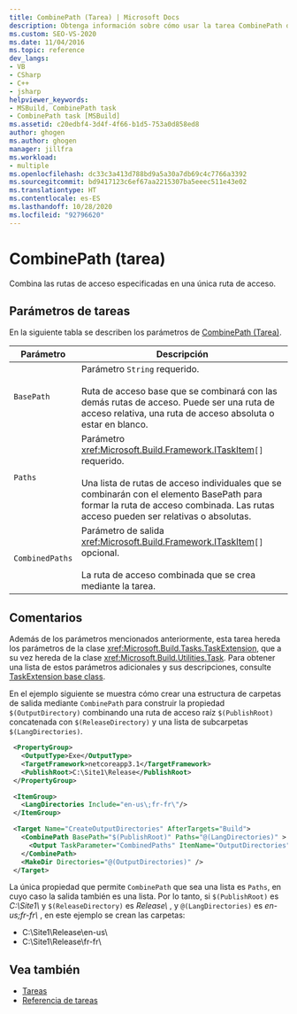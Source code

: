 ```yaml
---
title: CombinePath (Tarea) | Microsoft Docs
description: Obtenga información sobre cómo usar la tarea CombinePath de MSBuild para combinar las rutas de acceso especificadas en una única ruta de acceso.
ms.custom: SEO-VS-2020
ms.date: 11/04/2016
ms.topic: reference
dev_langs:
- VB
- CSharp
- C++
- jsharp
helpviewer_keywords:
- MSBuild, CombinePath task
- CombinePath task [MSBuild]
ms.assetid: c20edbf4-3d4f-4f66-b1d5-753a0d858ed8
author: ghogen
ms.author: ghogen
manager: jillfra
ms.workload:
- multiple
ms.openlocfilehash: dc33c3a413d788bd9a5a30a7db69c4c7766a3392
ms.sourcegitcommit: bd9417123c6ef67aa2215307ba5eeec511e43e02
ms.translationtype: HT
ms.contentlocale: es-ES
ms.lasthandoff: 10/28/2020
ms.locfileid: "92796620"
---
```

# <a name="combinepath-task"></a>CombinePath (tarea)

Combina las rutas de acceso especificadas en una única ruta de acceso.
## <a name="task-parameters"></a>Parámetros de tareas

 En la siguiente tabla se describen los parámetros de [CombinePath (Tarea)](../msbuild/combinepath-task.md).


|Parámetro|Descripción|
|---------------|-----------------|
|`BasePath`|Parámetro `String` requerido.<br /><br /> Ruta de acceso base que se combinará con las demás rutas de acceso. Puede ser una ruta de acceso relativa, una ruta de acceso absoluta o estar en blanco.|
|`Paths`|Parámetro <xref:Microsoft.Build.Framework.ITaskItem>`[]` requerido.<br /><br /> Una lista de rutas de acceso individuales que se combinarán con el elemento BasePath para formar la ruta de acceso combinada. Las rutas acceso pueden ser relativas o absolutas.|
|`CombinedPaths`|Parámetro de salida <xref:Microsoft.Build.Framework.ITaskItem>`[]` opcional.<br /><br /> La ruta de acceso combinada que se crea mediante la tarea.|

## <a name="remarks"></a>Comentarios

 Además de los parámetros mencionados anteriormente, esta tarea hereda los parámetros de la clase <xref:Microsoft.Build.Tasks.TaskExtension>, que a su vez hereda de la clase <xref:Microsoft.Build.Utilities.Task>. Para obtener una lista de estos parámetros adicionales y sus descripciones, consulte [TaskExtension base class](../msbuild/taskextension-base-class.md).

 En el ejemplo siguiente se muestra cómo crear una estructura de carpetas de salida mediante `CombinePath` para construir la propiedad `$(OutputDirectory)` combinando una ruta de acceso raíz `$(PublishRoot)` concatenada con `$(ReleaseDirectory)` y una lista de subcarpetas `$(LangDirectories)`.

 ```xml
  <PropertyGroup>
    <OutputType>Exe</OutputType>
    <TargetFramework>netcoreapp3.1</TargetFramework>
    <PublishRoot>C:\Site1\Release</PublishRoot>
  </PropertyGroup>

  <ItemGroup>
    <LangDirectories Include="en-us\;fr-fr\"/>
  </ItemGroup>

  <Target Name="CreateOutputDirectories" AfterTargets="Build">
    <CombinePath BasePath="$(PublishRoot)" Paths="@(LangDirectories)" >
      <Output TaskParameter="CombinedPaths" ItemName="OutputDirectories"/>
    </CombinePath>
    <MakeDir Directories="@(OutputDirectories)" />
  </Target>
```

La única propiedad que permite `CombinePath` que sea una lista es `Paths`, en cuyo caso la salida también es una lista. Por lo tanto, si `$(PublishRoot)` es *C:\Site1\\* y `$(ReleaseDirectory)` es *Release\\* , y `@(LangDirectories)` es *en-us\;fr-fr\\* , en este ejemplo se crean las carpetas:

- C:\Site1\Release\en-us\
- C:\Site1\Release\fr-fr\

## <a name="see-also"></a>Vea también

- [Tareas](../msbuild/msbuild-tasks.md)
- [Referencia de tareas](../msbuild/msbuild-task-reference.md)
